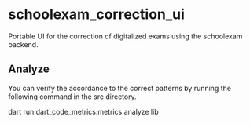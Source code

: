 # schoolexam_correction_ui

Portable UI for the correction of digitalized exams using the schoolexam backend.

## Analyze

You can verify the accordance to the correct patterns by running the following command in the src directory.

dart run dart_code_metrics:metrics analyze lib